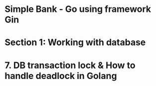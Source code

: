 # Simple Bank - Go using framework Gin

# Section 1: Working with database

# 7. DB transaction lock & How to handle deadlock in Golang
